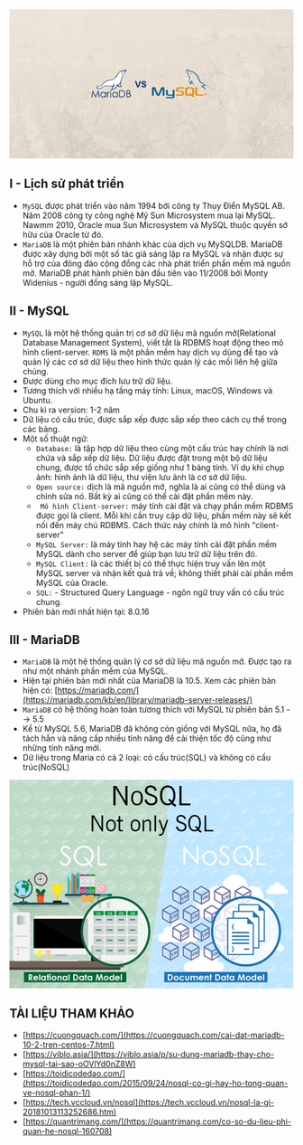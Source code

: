 <img src ="../../images/25 bai linux/mariadb-vs-mysql.png">  
<a name ="I-Lịch sử phát triển"></a>  

## I - Lịch sử phát triển  
- `MySQL` được phát triển vào năm 1994 bởi công ty Thụy Điển MySQL AB. Năm 2008 công ty công nghệ Mỹ Sun Microsystem mua lại MySQL. Nawmm 2010, Oracle mua Sun Microsystem và MySQL thuộc quyền sở hữu của Oracle từ đó.  
- `MariaDB` là một phiên bản nhánh khác của dịch vụ MySQLDB. MariaDB được xây dựng bởi một số tác giả sáng lập ra MySQL và nhận được sự hỗ trợ của đông đảo cộng đồng các nhà phát triển phần mềm mã nguồn mở. MariaDB phát hành phiên bản đầu tiên vào 11/2008 bởi Monty Widenius - người đồng sáng lập MySQL. 

<A NAME="II - MySQL"></a>  

## II - MySQL  
- `MySQL` là một hệ thống quản trị cơ sở dữ liệu mã nguồn mở(Relational Database Management System), viết tắt là RDBMS hoạt động theo mô hình client-server. `RDMS` là một phần mềm hay dịch vụ dùng để tạo và quản lý các cơ sở dữ liệu theo hình thức quản lý các mối liên hệ giữa chúng.  
- Được dùng cho mục đích lưu trữ dữ liệu.  
- Tương thích với nhiều hạ tầng máy tính: Linux, macOS, Windows và Ubuntu.  
- Chu kì ra version: 1-2 năm  
- Dữ liệu có cấu trúc, được sắp xếp được sắp xếp theo cách cụ thể trong các bảng.  
- Một số thuật ngữ:  
  - `Database:` là tập hợp dữ liệu theo cùng một cấu trúc hay chính là nơi chứa và sắp xếp dữ liệu. Dữ liệu được đặt trong một bộ dữ liệu chung, được tổ chức sắp xếp giống như 1 bảng tính. Ví dụ khi chụp ảnh: hình ảnh là dữ liệu, thư viện lưu ảnh là cơ sở dữ liệu.  
  - `Open source:` dịch là mã nguồn mở, nghĩa là ai cũng có thể dùng và chỉnh sửa nó. Bất kỳ ai cũng có thể cài đặt phần mềm này.  
  - ` Mô hình Client-server:` máy tính cài đặt và chạy phần mềm RDBMS được gọi là client. Mỗi khi cần truy cập dữ liệu, phần mềm này sẽ kết nối đến máy chủ RDBMS. Cách thức này chính là mô hình "client-server"  
  - `MySQL Server:` là máy tính hay hệ các máy tính cài đặt phần mềm MySQL dành cho server để giúp bạn lưu trữ dữ liệu trên đó.  
  - `MySQL Client:` là các thiết bị có thể thực hiện truy vấn lên một MySQL server và nhận kết quả trả về; không thiết phải cài phần mềm MySQL của Oracle.  
  - `SQL:` - Structured Query Language - ngôn ngữ truy vấn có cấu trúc chung.  
- Phiên bản mới nhất hiện tại: 8.0.16


<a name="III - MariaDB"></a>

## III - MariaDB  
- `MariaDB` là một hệ thống quản lý cơ sở dữ liệu mã nguồn mở. Được tạo ra như một nhánh phần mềm của MySQL.  
- Hiện tại phiên bản mới nhất của MariaDB là 10.5. Xem các phiên bản hiện có: [https://mariadb.com/](https://mariadb.com/kb/en/library/mariadb-server-releases/) 
- `MariaDB` có hệ thống hoàn toàn tương thích với MySQL từ phiên bản 5.1 --> 5.5
- Kể từ MySQL 5.6, MariaDB đã không còn giống với MySQL nữa, họ đã tách hẳn và nâng cấp nhiều tính năng để cải thiện tốc độ cũng như những tính năng mới.  
- Dữ liệu trong Maria có cả 2 loại: có cấu trúc(SQL) và không có cấu trúc(NoSQL)  

<img src ="../../images/25 bai linux/photo-1-15394044140661301193795.png">  


## TÀI LIỆU THAM KHẢO  
- [https://cuongquach.com/](https://cuongquach.com/cai-dat-mariadb-10-2-tren-centos-7.html)
- [https://viblo.asia/](https://viblo.asia/p/su-dung-mariadb-thay-cho-mysql-tai-sao-oOVlYd0nZ8W)  
- [https://toidicodedao.com/](https://toidicodedao.com/2015/09/24/nosql-co-gi-hay-ho-tong-quan-ve-nosql-phan-1/)  
- [https://tech.vccloud.vn/nosql](https://tech.vccloud.vn/nosql-la-gi-20181013113252686.htm)  
- [https://quantrimang.com/](https://quantrimang.com/co-so-du-lieu-phi-quan-he-nosql-160708)
